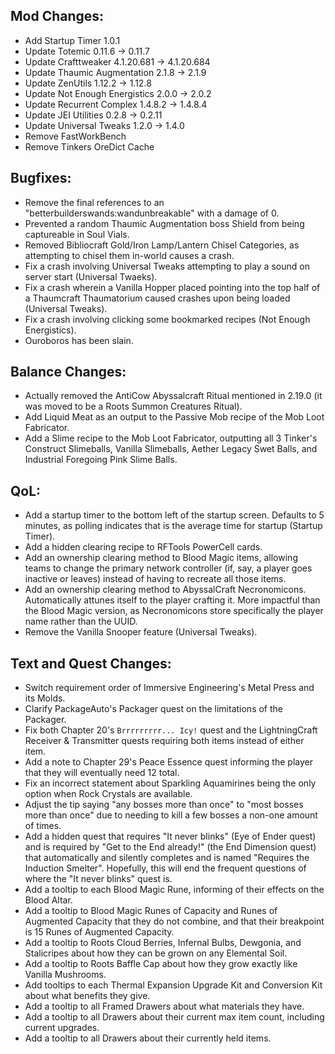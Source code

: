 
## Mod Changes:

- Add Startup Timer 1.0.1
- Update Totemic 0.11.6 -> 0.11.7
- Update Crafttweaker 4.1.20.681 -> 4.1.20.684
- Update Thaumic Augmentation 2.1.8 -> 2.1.9
- Update ZenUtils 1.12.2 -> 1.12.8
- Update Not Enough Energistics 2.0.0 -> 2.0.2
- Update Recurrent Complex 1.4.8.2 -> 1.4.8.4
- Update JEI Utilities 0.2.8 -> 0.2.11
- Update Universal Tweaks 1.2.0 -> 1.4.0
- Remove FastWorkBench
- Remove Tinkers OreDict Cache

## Bugfixes:

- Remove the final references to an "betterbuilderswands:wandunbreakable" with a damage of 0.
- Prevented a random Thaumic Augmentation boss Shield from being captureable in Soul Vials.
- Removed Bibliocraft Gold/Iron Lamp/Lantern Chisel Categories, as attempting to chisel them in-world causes a crash.
- Fix a crash involving Universal Tweaks attempting to play a sound on server start (Universal Twaeks).
- Fix a crash wherein a Vanilla Hopper placed pointing into the top half of a Thaumcraft Thaumatorium caused crashes upon being loaded (Universal Tweaks).
- Fix a crash involving clicking some bookmarked recipes (Not Enough Energistics).
- Ouroboros has been slain.

## Balance Changes:

- Actually removed the AntiCow Abyssalcraft Ritual mentioned in 2.19.0 (it was moved to be a Roots Summon Creatures Ritual).
- Add Liquid Meat as an output to the Passive Mob recipe of the Mob Loot Fabricator.
- Add a Slime recipe to the Mob Loot Fabricator, outputting all 3 Tinker's Construct Slimeballs, Vanilla Slimeballs, Aether Legacy Swet Balls, and Industrial Foregoing Pink Slime Balls.

## QoL:

- Add a startup timer to the bottom left of the startup screen. Defaults to 5 minutes, as polling indicates that is the average time for startup (Startup Timer).
- Add a hidden clearing recipe to RFTools PowerCell cards.
- Add an ownership clearing method to Blood Magic items, allowing teams to change the primary network controller (if, say, a player goes inactive or leaves) instead of having to recreate all those items.
- Add an ownership clearing method to AbyssalCraft Necronomicons. Automatically attunes itself to the player crafting it. More impactful than the Blood Magic version, as Necronomicons store specifically the player name rather than the UUID.
- Remove the Vanilla Snooper feature (Universal Tweaks).

## Text and Quest Changes:

- Switch requirement order of Immersive Engineering's Metal Press and its Molds.
- Clarify PackageAuto's Packager quest on the limitations of the Packager.
- Fix both Chapter 20's `Brrrrrrrrr... Icy!` quest and the LightningCraft Receiver & Transmitter quests requiring both items instead of either item.
- Add a note to Chapter 29's Peace Essence quest informing the player that they will eventually need 12 total.
- Fix an incorrect statement about Sparkling Aquamirines being the only option when Rock Crystals are available.
- Adjust the tip saying "any bosses more than once" to "most bosses more than once" due to needing to kill a few bosses a non-one amount of times.
- Add a hidden quest that requires "It never blinks" (Eye of Ender quest) and is required by "Get to the End already!" (the End Dimension quest) that automatically and silently completes and is named "Requires the Induction Smelter". Hopefully, this will end the frequent questions of where the "It never blinks" quest is.
- Add a tooltip to each Blood Magic Rune, informing of their effects on the Blood Altar.
- Add a tooltip to Blood Magic Runes of Capacity and Runes of Augmented Capacity that they do not combine, and that their breakpoint is 15 Runes of Augmented Capacity.
- Add a tooltip to Roots Cloud Berries, Infernal Bulbs, Dewgonia, and Stalicripes about how they can be grown on any Elemental Soil.
- Add a tooltip to Roots Baffle Cap about how they grow exactly like Vanilla Mushrooms.
- Add tooltips to each Thermal Expansion Upgrade Kit and Conversion Kit about what benefits they give.
- Add a tooltip to all Framed Drawers about what materials they have.
- Add a tooltip to all Drawers about their current max item count, including current upgrades.
- Add a tooltip to all Drawers about their currently held items.
